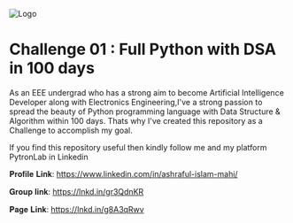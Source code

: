 
![Logo](https://github.com/aimG313/challange_01_Full_Python_with_DSA-_in_100_days/blob/main/PytronLab%20Brand%20cover.png?raw=true)


# Challenge 01 : Full Python with DSA in 100 days

As an EEE undergrad who has a strong aim to become Artificial Intelligence Developer along with Electronics Engineering,I've a strong passion to spread the beauty of Python programming language with Data Structure & Algorithm within 100 days. Thats why I've created this repository as a Challenge to accomplish my goal.


If you find this repository useful then kindly follow me and my platform PytronLab in Linkedin 


𝐏𝐫𝐨𝐟𝐢𝐥𝐞 𝐋𝐢𝐧𝐤: https://www.linkedin.com/in/ashraful-islam-mahi/

𝐆𝐫𝐨𝐮𝐩 𝐥𝐢𝐧𝐤: https://lnkd.in/gr3QdnKR

𝐏𝐚𝐠𝐞 𝐋𝐢𝐧𝐤: https://lnkd.in/g8A3qRwv






